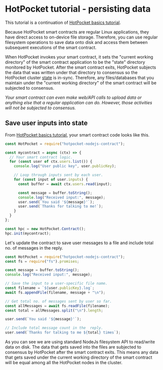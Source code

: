 # HotPocket tutorial - persisting data

This tutorial is a continuation of [HotPocket basics tutorial](tutorial-basics.md).

Because HotPocket smart contracts are regular Linux applications, they have direct access to on-device file storage. Therefore, you can use regular filesystem operations to save data onto disk and access them between subsequent executions of the smart contract.

When HotPocket invokes your smart contract, it sets the "current working directory" of the smart contract application to be the "state" directory monitored by HotPocket. After the smart contract exits, HotPocket subjects the data that was written under that directory to consensus so the HotPocket cluster [state](concepts.md#state) is in-sync. Therefore, any files/databases that you maintain under the "current working directory" of the smart contract will be subjected to consensus.

_Your smart contract can even make web/API calls to upload data or anything else that a regular application can do. However, those activities will not be subjected to consensus._

## Save user inputs into state

From [HotPocket basics tutorial](tutorial-basics.md), your smart contract code looks like this.

```javascript
const HotPocket = require("hotpocket-nodejs-contract");

const mycontract = async (ctx) => {
  // Your smart contract logic.
  for (const user of ctx.users.list()) {
    console.log("User public key", user.publicKey);

    // Loop through inputs sent by each user.
    for (const input of user.inputs) {
      const buffer = await ctx.users.read(input);

      const message = buffer.toString();
      console.log("Received input:", message);
      user.send(`You said '${message}'`);
      user.send(`Thanks for talking to me!`);
    }
  }
};

const hpc = new HotPocket.Contract();
hpc.init(mycontract);
```

Let's update the contract to save user messages to a file and include total no. of messages in the reply.

```javascript
const HotPocket = require("hotpocket-nodejs-contract");
const fs = require("fs").promises;
```

```javascript
const message = buffer.toString();
console.log("Received input:", message);

// Save the input to a user-specific file name.
const filename = `${user.publicKey}.log`;
await fs.appendFile(filename, message + "\n");

// Get total no. of messages sent by user so far.
const allMessages = await fs.readFile(filename);
const total = allMessages.split("\n").length;

user.send(`You said '${message}'`);

// Include total message count in the  reply.
user.send(`Thanks for talking to me ${total} times`);
```

As you can see we are using standard NodeJs filesystem API to read/write data on disk. The data that gets saved into the files are subjected to consensus by HotPocket after the smart contract exits. This means any data that gets saved under the current working directory of the smart contract will be equal among all the HotPocket nodes in the cluster.